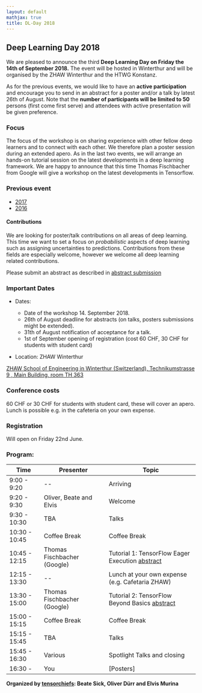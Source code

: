 ```yaml
---
layout: default
mathjax: true
title: DL-Day 2018
---
```


## Deep Learning Day 2018 

We are pleased to announce the third **Deep Learning Day on Friday the 14th of September 2018.** The event will be hosted in Winterthur and will be organised by the ZHAW Winterthur and the HTWG Konstanz.

As for the previous events, we would like to have an **active participation** and encourage you to send in an abstract for a poster and/or a talk by latest 26th of August. Note that the **number of participants will be limited to 50** persons (first come first serve) and attendees with active presentation will be given preference.  

### Focus

The focus of the workshop is on sharing experience with other fellow deep learners and to connect with each other. We therefore plan a poster session during an extended apero. As in the last two events, we will arrange an hands-on tutorial session on the latest developments in a deep learning framework.
We are happy to announce that this time Thomas Fischbacher from Google will give a workshop on the latest developments in Tensorflow. 

### Previous event
* [2017](https://tensorchiefs.github.io/dlday2017/)
* [2016](https://sites.google.com/site/sdsdlday2016/) 

#### Contributions
We are looking for poster/talk contributions on all areas of deep learning. This time we want to set a focus on *probabilistic* aspects of deep learning such as assigning uncertainties to predictions. Contributions from these fields are especially welcome, however we welcome all deep learning related contributions.   

Please submit an abstract as described in [abstract submission](abstract)


### Important Dates
* Dates:  
  * Date of the workshop 14. September 2018.  
  * 26th of August deadline for abstracts (on talks, posters submissions might be extended).  
  * 31th of August notification of acceptance for a talk.  
  *  1st of September opening of registration (cost 60 CHF, 30 CHF for students with student card)  

* Location: ZHAW Winterthur 

[ZHAW School of Engineering in Winterthur (Switzerland), Technikumstrasse 9 , Main Building, room TH 363](https://www.google.com/maps/place/47%C2%B029'50.6%22N+8%C2%B043'45.6%22E/@47.497385,8.7282257,18z/data=!3m1!4b1!4m6!3m5!1s0x0:0x0!7e2!8m2!3d47.4973855!4d8.7293202?hl=en-US)


### Conference costs
60 CHF or 30 CHF for students with student card, these will cover an apero. Lunch is possible e.g. in the cafeteria on your own expense. 

### Registration
Will open on Friday 22nd June.

### Program: 

Time | Presenter | Topic 
-----|-----------|----------------------
9:00 - 9:20  | --        | Arriving
9:20 - 9:30  | Oliver, Beate and Elvis | Welcome 
9:30 - 10:30  | TBA | Talks
10:30 - 10:45 | Coffee Break | Coffee Break
10:45 - 12:15 | Thomas Fischbacher (Google) | Tutorial 1: TensorFlow Eager Execution [abstract](tutorial1)
12:15 - 13:30 | -- | Lunch at your own expense (e.g. Cafetaria ZHAW)
13:30 - 15:00 | Thomas Fischbacher (Google) | Tutorial 2: TensorFlow Beyond Basics [abstract](tutorial2)
15:00 - 15:15 | Coffee Break | Coffee Break
15:15 - 15:45  | TBA | Talks
15:45 - 16:30 | Various | Spotlight Talks and closing
16:30 -  | You | [Posters]

**Organized by [tensorchiefs](https://github.com/tensorchiefs/): Beate Sick, Oliver Dürr and Elvis Murina**
